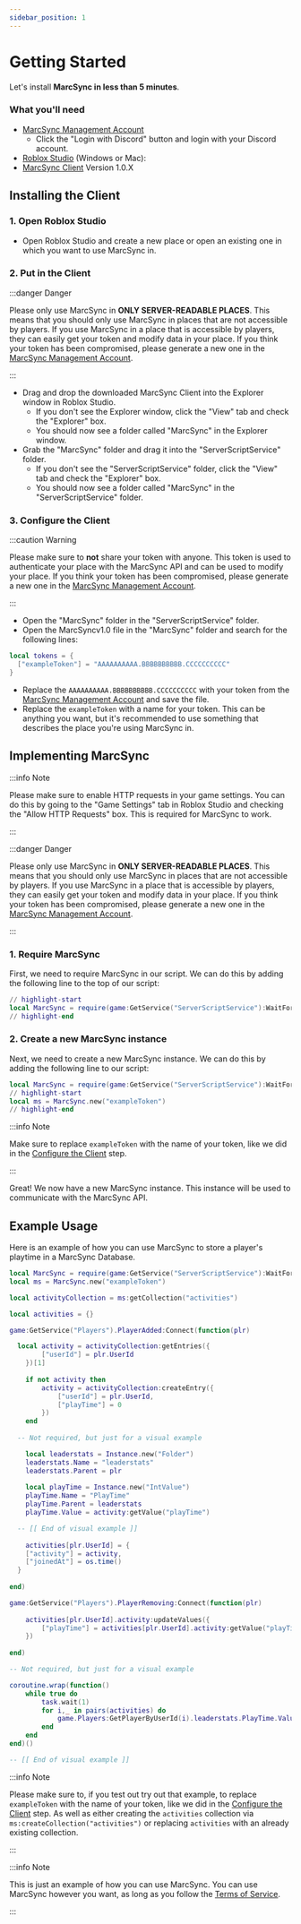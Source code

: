 ```yaml
---
sidebar_position: 1
---
```


# Getting Started

Let's install **MarcSync in less than 5 minutes**.

### What you'll need

- [MarcSync Management Account](https://manage.marcsync.api.marcthedev.it)
  - Click the "Login with Discord" button and login with your Discord account.
- [Roblox Studio](https://create.roblox.com/landing) (Windows or Mac):
- [MarcSync Client](https://github.com/MarciiTheDev/marcsync-rbx-client/releases/tag/v1.0.0) Version 1.0.X

## Installing the Client

### 1. Open Roblox Studio

- Open Roblox Studio and create a new place or open an existing one in which you want to use MarcSync in.

### 2. Put in the Client

:::danger Danger

Please only use MarcSync in **ONLY SERVER-READABLE PLACES**. This means that you should only use MarcSync in places that are not accessible by players. If you use MarcSync in a place that is accessible by players, they can easily get your token and modify data in your place. If you think your token has been compromised, please generate a new one in the [MarcSync Management Account](https://manage.marcsync.api.marcthedev.it).

:::

- Drag and drop the downloaded MarcSync Client into the Explorer window in Roblox Studio.
  - If you don't see the Explorer window, click the "View" tab and check the "Explorer" box.
  - You should now see a folder called "MarcSync" in the Explorer window.
- Grab the "MarcSync" folder and drag it into the "ServerScriptService" folder.
  - If you don't see the "ServerScriptService" folder, click the "View" tab and check the "Explorer" box.
  - You should now see a folder called "MarcSync" in the "ServerScriptService" folder.

### 3. Configure the Client

:::caution Warning

Please make sure to **not** share your token with anyone. This token is used to authenticate your place with the MarcSync API and can be used to modify your place. If you think your token has been compromised, please generate a new one in the [MarcSync Management Account](https://manage.marcsync.api.marcthedev.it).

:::

- Open the "MarcSync" folder in the "ServerScriptService" folder.
- Open the MarcSyncv1.0 file in the "MarcSync" folder and search for the following lines:

```lua
local tokens = {
  ["exampleToken"] = "AAAAAAAAAA.BBBBBBBBBB.CCCCCCCCCC"
}
```

- Replace the `AAAAAAAAAA.BBBBBBBBBB.CCCCCCCCCC` with your token from the [MarcSync Management Account](https://manage.marcsync.api.marcthedev.it) and save the file.
- Replace the `exampleToken` with a name for your token. This can be anything you want, but it's recommended to use something that describes the place you're using MarcSync in.

## Implementing MarcSync

:::info Note

Please make sure to enable HTTP requests in your game settings. You can do this by going to the "Game Settings" tab in Roblox Studio and checking the "Allow HTTP Requests" box. This is required for MarcSync to work.

:::

:::danger Danger

Please only use MarcSync in **ONLY SERVER-READABLE PLACES**. This means that you should only use MarcSync in places that are not accessible by players. If you use MarcSync in a place that is accessible by players, they can easily get your token and modify data in your place. If you think your token has been compromised, please generate a new one in the [MarcSync Management Account](https://manage.marcsync.api.marcthedev.it).

:::

### 1. Require MarcSync

First, we need to require MarcSync in our script. We can do this by adding the following line to the top of our script:

```lua
// highlight-start
local MarcSync = require(game:GetService("ServerScriptService"):WaitForChild("MarcSync")["MarcSyncv1.0"])
// highlight-end
```

### 2. Create a new MarcSync instance

Next, we need to create a new MarcSync instance. We can do this by adding the following line to our script:

```lua
local MarcSync = require(game:GetService("ServerScriptService"):WaitForChild("MarcSync")["MarcSyncv1.0"])
// highlight-start
local ms = MarcSync.new("exampleToken")
// highlight-end
```

:::info Note

Make sure to replace `exampleToken` with the name of your token, like we did in the [Configure the Client](#3-configure-the-client) step.

:::

Great! We now have a new MarcSync instance. This instance will be used to communicate with the MarcSync API.

## Example Usage

Here is an example of how you can use MarcSync to store a player's playtime in a MarcSync Database.

```lua
local MarcSync = require(game:GetService("ServerScriptService"):WaitForChild("MarcSync")["MarcSyncv1.0"])
local ms = MarcSync.new("exampleToken")

local activityCollection = ms:getCollection("activities")

local activities = {}

game:GetService("Players").PlayerAdded:Connect(function(plr)

  local activity = activityCollection:getEntries({
		["userId"] = plr.UserId
	})[1]
	
	if not activity then
		activity = activityCollection:createEntry({
			["userId"] = plr.UserId,
			["playTime"] = 0
		})
	end
	
  -- Not required, but just for a visual example

	local leaderstats = Instance.new("Folder")
	leaderstats.Name = "leaderstats"
	leaderstats.Parent = plr
	
	local playTime = Instance.new("IntValue")
	playTime.Name = "PlayTime"
	playTime.Parent = leaderstats
	playTime.Value = activity:getValue("playTime")

  -- [[ End of visual example ]]
	
	activities[plr.UserId] = {
    ["activity"] = activity,
    ["joinedAt"] = os.time()
  }
	
end)

game:GetService("Players").PlayerRemoving:Connect(function(plr)
	
	activities[plr.UserId].activity:updateValues({
		["playTime"] = activities[plr.UserId].activity:getValue("playTime") + (os.time() - activities[plr.UserId].joinedAt)
	})
	
end)

-- Not required, but just for a visual example

coroutine.wrap(function()
	while true do
		task.wait(1)
		for i,_ in pairs(activities) do
			game.Players:GetPlayerByUserId(i).leaderstats.PlayTime.Value += 1
		end
	end
end)()

-- [[ End of visual example ]]

```

:::info Note

Please make sure to, if you test out try out that example, to replace `exampleToken` with the name of your token, like we did in the [Configure the Client](#3-configure-the-client) step. As well as either creating the `activities` collection via `ms:createCollection("activities")` or replacing `activities` with an already existing collection.

:::

:::info Note

This is just an example of how you can use MarcSync. You can use MarcSync however you want, as long as you follow the [Terms of Service](https://manage.marcsync.api.marcthedev.it/tos.html).

:::